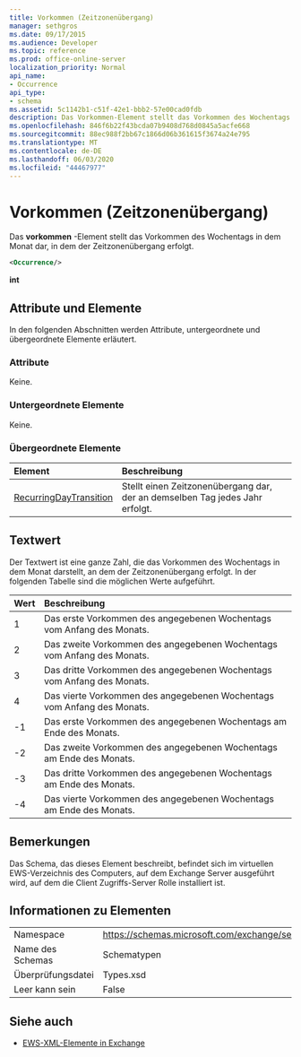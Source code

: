 ```yaml
---
title: Vorkommen (Zeitzonenübergang)
manager: sethgros
ms.date: 09/17/2015
ms.audience: Developer
ms.topic: reference
ms.prod: office-online-server
localization_priority: Normal
api_name:
- Occurrence
api_type:
- schema
ms.assetid: 5c1142b1-c51f-42e1-bbb2-57e00cad0fdb
description: Das Vorkommen-Element stellt das Vorkommen des Wochentags in dem Monat dar, in dem der Zeitzonenübergang erfolgt.
ms.openlocfilehash: 846f6b22f43bcda07b9408d768d0845a5acfe668
ms.sourcegitcommit: 88ec988f2bb67c1866d06b361615f3674a24e795
ms.translationtype: MT
ms.contentlocale: de-DE
ms.lasthandoff: 06/03/2020
ms.locfileid: "44467977"
---
```

# <a name="occurrence-time-zone-transition"></a>Vorkommen (Zeitzonenübergang)

Das **vorkommen** -Element stellt das Vorkommen des Wochentags in dem Monat dar, in dem der Zeitzonenübergang erfolgt. 
  
```xml
<Occurrence/>
```

**int**

## <a name="attributes-and-elements"></a>Attribute und Elemente

In den folgenden Abschnitten werden Attribute, untergeordnete und übergeordnete Elemente erläutert.
  
### <a name="attributes"></a>Attribute

Keine.
  
### <a name="child-elements"></a>Untergeordnete Elemente

Keine.
  
### <a name="parent-elements"></a>Übergeordnete Elemente

|**Element**|**Beschreibung**|
|:-----|:-----|
|[RecurringDayTransition](recurringdaytransition.md) <br/> |Stellt einen Zeitzonenübergang dar, der an demselben Tag jedes Jahr erfolgt.  <br/> |
   
## <a name="text-value"></a>Textwert

Der Textwert ist eine ganze Zahl, die das Vorkommen des Wochentags in dem Monat darstellt, an dem der Zeitzonenübergang erfolgt. In der folgenden Tabelle sind die möglichen Werte aufgeführt.
  
|**Wert**|**Beschreibung**|
|:-----|:-----|
|1  <br/> |Das erste Vorkommen des angegebenen Wochentags vom Anfang des Monats.  <br/> |
|2  <br/> |Das zweite Vorkommen des angegebenen Wochentags vom Anfang des Monats.  <br/> |
|3  <br/> |Das dritte Vorkommen des angegebenen Wochentags vom Anfang des Monats.  <br/> |
|4   <br/> |Das vierte Vorkommen des angegebenen Wochentags vom Anfang des Monats.  <br/> |
|-1  <br/> |Das erste Vorkommen des angegebenen Wochentags am Ende des Monats.  <br/> |
|-2  <br/> |Das zweite Vorkommen des angegebenen Wochentags am Ende des Monats.  <br/> |
|-3  <br/> |Das dritte Vorkommen des angegebenen Wochentags am Ende des Monats.  <br/> |
|-4  <br/> |Das vierte Vorkommen des angegebenen Wochentags am Ende des Monats.  <br/> |
   
## <a name="remarks"></a>Bemerkungen

Das Schema, das dieses Element beschreibt, befindet sich im virtuellen EWS-Verzeichnis des Computers, auf dem Exchange Server ausgeführt wird, auf dem die Client Zugriffs-Server Rolle installiert ist.
  
## <a name="element-information"></a>Informationen zu Elementen

|||
|:-----|:-----|
|Namespace  <br/> |https://schemas.microsoft.com/exchange/services/2006/types  <br/> |
|Name des Schemas  <br/> |Schematypen  <br/> |
|Überprüfungsdatei  <br/> |Types.xsd  <br/> |
|Leer kann sein  <br/> |False  <br/> |
   
## <a name="see-also"></a>Siehe auch

- [EWS-XML-Elemente in Exchange](ews-xml-elements-in-exchange.md)

